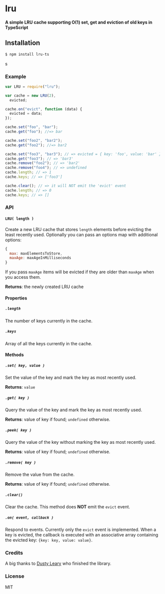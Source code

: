 # lru

**A simple LRU cache supporting O(1) set, get and eviction of old keys in TypeScript**

## Installation

```bash
$ npm install lru-ts
```

s

### Example

```javascript
var LRU = require("lru");

var cache = new LRU(2),
  evicted;

cache.on("evict", function (data) {
  evicted = data;
});

cache.set("foo", "bar");
cache.get("foo"); //=> bar

cache.set("foo2", "bar2");
cache.get("foo2"); //=> bar2

cache.set("foo3", "bar3"); // => evicted = { key: 'foo', value: 'bar' }
cache.get("foo3"); // => 'bar3'
cache.remove("foo2"); // => 'bar2'
cache.remove("foo4"); // => undefined
cache.length; // => 1
cache.keys; // => ['foo3']

cache.clear(); // => it will NOT emit the 'evict' event
cache.length; // => 0
cache.keys; // => []
```

### API

#### `LRU( length )`

Create a new LRU cache that stores `length` elements before evicting the least recently used.
Optionally you can pass an options map with additional options:

```js
{
  max: maxElementsToStore,
  maxAge: maxAgeInMilliseconds
}
```

If you pass `maxAge` items will be evicted if they are older than `maxAge` when you access them.

**Returns**: the newly created LRU cache

#### Properties

##### `.length`

The number of keys currently in the cache.

##### `.keys`

Array of all the keys currently in the cache.

#### Methods

##### `.set( key, value )`

Set the value of the key and mark the key as most recently used.

**Returns**: `value`

##### `.get( key )`

Query the value of the key and mark the key as most recently used.

**Returns**: value of key if found; `undefined` otherwise.

##### `.peek( key )`

Query the value of the key without marking the key as most recently used.

**Returns**: value of key if found; `undefined` otherwise.

##### `.remove( key )`

Remove the value from the cache.

**Returns**: value of key if found; `undefined` otherwise.

##### `.clear()`

Clear the cache. This method does **NOT** emit the `evict` event.

##### `.on( event, callback )`

Respond to events. Currently only the `evict` event is implemented. When a key is evicted, the callback is executed with an associative array containing the evicted key: `{key: key, value: value}`.

### Credits

A big thanks to [Dusty Leary](https://github.com/dustyleary) who
finished the library.

### License

MIT
